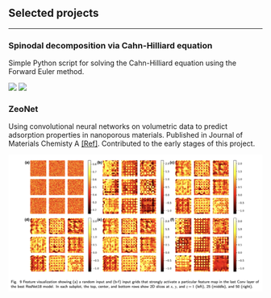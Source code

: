 ## Selected projects

---

### Spinodal decomposition via Cahn-Hilliard equation

Simple Python script for solving the Cahn-Hilliard equation using the Forward Euler method.

<p>
  <img src="assets/gifs/spinodal-decomposition_D-100_gamma-0.5_p-0.gif", width="400" />
  <img src="assets/gifs/spinodal-decomposition_D-100_gamma-0.5_p-0.4.gif", width="400" />
</p>

### ZeoNet

Using convolutional neural networks on volumetric data to predict adsorption properties in nanoporous materials. Published in Journal of Materials Chemisty A <a href="https://pubs.rsc.org/en/content/articlelanding/2023/ta/d3ta01911j">[Ref]</a>. Contributed to the early stages of this project.

<p>
  <img src="assets/imgs/saliency-maps.png", width="800" />
</p>

